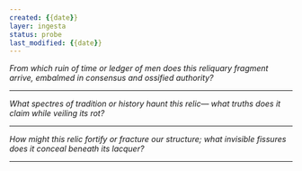 ```yaml
---
created: {{date}}
layer: ingesta
status: probe
last_modified: {{date}}
---
```


*From which ruin of time or ledger of men*
*does this reliquary fragment arrive,*
*embalmed in consensus and ossified authority?*  

---

*What spectres of tradition or history haunt this relic—*
*what truths does it claim while veiling its rot?*  

---

*How might this relic fortify or fracture our structure;*
*what invisible fissures does it conceal beneath its lacquer?*

---
